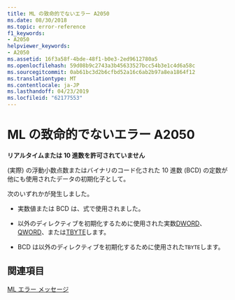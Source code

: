 ```yaml
---
title: ML の致命的でないエラー A2050
ms.date: 08/30/2018
ms.topic: error-reference
f1_keywords:
- A2050
helpviewer_keywords:
- A2050
ms.assetid: 16f3a58f-4bde-48f1-b0e3-2ed9612780a5
ms.openlocfilehash: 59d08b9c2743a3b45633527bcc54b3e1c4d6a58c
ms.sourcegitcommit: 0ab61bc3d2b6cfbd52a16c6ab2b97a8ea1864f12
ms.translationtype: MT
ms.contentlocale: ja-JP
ms.lasthandoff: 04/23/2019
ms.locfileid: "62177553"
---
```

# <a name="ml-nonfatal-error-a2050"></a>ML の致命的でないエラー A2050

**リアルタイムまたは 10 進数を許可されていません**

(実際) の浮動小数点数またはバイナリのコード化された 10 進数 (BCD) の定数が他にも使用されたデータの初期化子として。

次のいずれかが発生しました。

- 実数値または BCD は、式で使用されました。

- 以外のディレクティブを初期化するために使用された実数[DWORD](../../assembler/masm/dword.md)、 [QWORD](../../assembler/masm/qword.md)、または[TBYTE](../../assembler/masm/tbyte.md)します。

- BCD は以外のディレクティブを初期化するために使用された`TBYTE`します。

## <a name="see-also"></a>関連項目

[ML エラー メッセージ](../../assembler/masm/ml-error-messages.md)<br/>